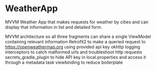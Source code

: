 # WeatherApp
MVVM Weather App that makes requests for weather by cities and can display that information in list and detailed form.

MVVM architecture so all three fragments can share a single ViewModel containing relevant information
Retrofit2 to make a queried request to https://openweathermap.org using provided api key
okhttp logging interceptors to catch malformed urls and troubleshoot http requests
secrets_gradle_plugin to hide API key in local.properties and access it through a metadata task
viewbinding to reduce boilerplate

